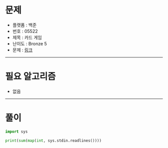 # 문제
- 플랫폼 : 백준
- 번호 : 05522
- 제목 : 카드 게임
- 난이도 : Bronze 5
- 문제 : <a href="https://www.acmicpc.net/problem/5522" target="_blank">링크</a>

---

# 필요 알고리즘
- 없음

---

# 풀이
```python
import sys

print(sum(map(int, sys.stdin.readlines())))
```

